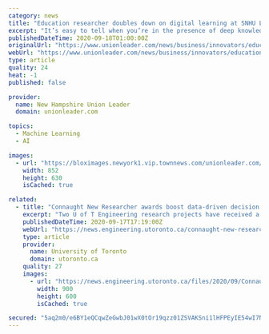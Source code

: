 ```yaml
---
category: news
title: "Education researcher doubles down on digital learning at SNHU Labs"
excerpt: "It’s easy to tell when you’re in the presence of deep knowledge and passion — that’s the sense you get when talking with social psychologist and researcher Dr. Faby Gagne"
publishedDateTime: 2020-09-18T01:00:00Z
originalUrl: "https://www.unionleader.com/news/business/innovators/education-researcher-doubles-down-on-digital-learning-at-snhu-labs/article_59e08aef-4b16-51f7-bcee-0e3a9813ae05.html"
webUrl: "https://www.unionleader.com/news/business/innovators/education-researcher-doubles-down-on-digital-learning-at-snhu-labs/article_59e08aef-4b16-51f7-bcee-0e3a9813ae05.html"
type: article
quality: 24
heat: -1
published: false

provider:
  name: New Hampshire Union Leader
  domain: unionleader.com

topics:
  - Machine Learning
  - AI

images:
  - url: "https://bloximages.newyork1.vip.townnews.com/unionleader.com/content/tncms/assets/v3/editorial/a/35/a356ad4d-87f0-571f-9e2c-94a8483dea1c/5f628b202374c.image.jpg?resize=852%2C630"
    width: 852
    height: 630
    isCached: true

related:
  - title: "Connaught New Researcher awards boost data-driven decision making and machine learning research"
    excerpt: "Two U of T Engineering research projects have received a boost from Connaught New Researcher awards. Professor Merve Bodur (MIE) will investigate new ways to optimize strategic decisions for electric car sharing systems,"
    publishedDateTime: 2020-09-17T17:19:00Z
    webUrl: "https://news.engineering.utoronto.ca/connaught-new-researcher-awards-boost-data-driven-decision-making-and-machine-learning-research/"
    type: article
    provider:
      name: University of Toronto
      domain: utoronto.ca
    quality: 27
    images:
      - url: "https://news.engineering.utoronto.ca/files/2020/09/ConnaugtNewResearcherComposite.jpg"
        width: 900
        height: 600
        isCached: true

secured: "5aq2m0/e6BY1eQCqwZeGwbJ01wX0tOr19qzz01ZSVAKSni1lHFPEyIE54wI7Nz1bRilAqLtUMbB79YCY/IAfqGPgnXmaaDPSsD9v9/p9TJJ88SQvP33rWGzeVplU0YHW/05a9tx/Ub1K6Fp8qbnHanGrtNLjRJAdmW3pdmENRHsY72WQ5wEu+EIg8Y9ODTU9gGfN80QWahFT7csZBOg4z5vbpWD7egz/dplRJhyHzNQp7iuXbtBRkhoIWF3SxLs9fLLKLm1EM9/gysGyU7aGQJXvjCTmJmLbr4yxJQ0fLxTVZlwy0HmbUc7lagzgAM21m8zu28syBKTcT79457kS6rylUGYgbpK+xsSBChICDLk=;w1jxl/TJf3aY2yIz0WIYeA=="
---
```


